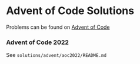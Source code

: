 # Advent of Code Solutions

Problems can be found on [Advent of Code](https://adventofcode.com/)

### Advent of Code 2022
See `solutions/advent/aoc2022/README.md`
